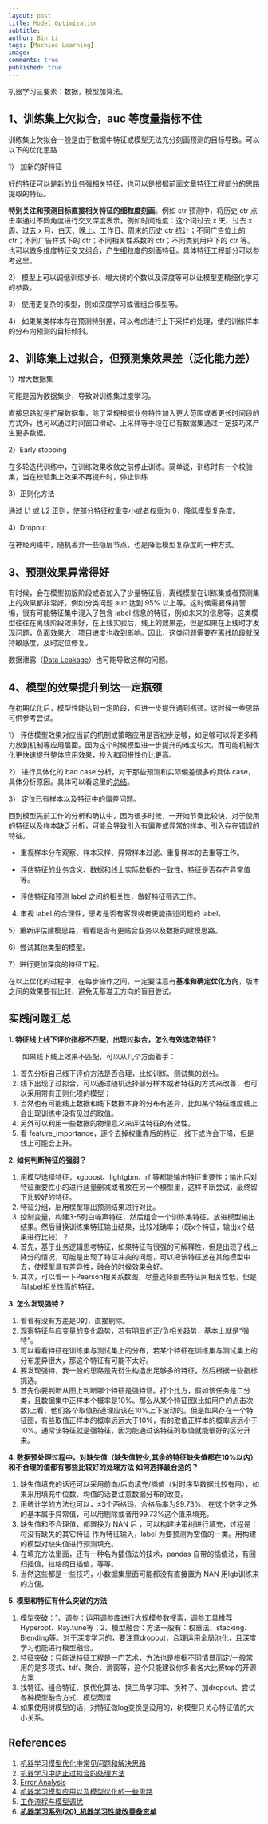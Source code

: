 ```yaml
---
layout: post
title: Model Optimization
subtitle:
author: Bin Li
tags: [Machine Learning]
image: 
comments: true
published: true
---
```


机器学习三要素：数据，模型加算法。

## 1、训练集上欠拟合，auc 等度量指标不佳
训练集上欠拟合一般是由于数据中特征或模型无法充分刻画预测的目标导致。可以以下的优化思路：

1） 加新的好特征

好的特征可以是新的业务强相关特征，也可以是根据前面文章特征工程部分的思路提取的特征。

**特别关注和预测目标直接相关特征的细粒度刻画**。例如 ctr 预测中，将历史 ctr 点击率通过不同角度进行交叉深度表示，例如时间维度：这个词过去 x 天、过去 x 周、过去 x 月、白天、晚上、工作日、周末的历史 ctr 统计；不同广告位上的 ctr；不同广告样式下的 ctr；不同相关性系数的 ctr；不同类别用户下的 ctr 等。也可以做多维度特征交叉组合，产生细粒度的刻画特征。具体特征工程部分可以参考这里。

2） 模型上可以调低训练步长、增大树的个数以及深度等可以让模型更精细化学习的参数。

3） 使用更复杂的模型，例如深度学习或者组合模型等。

4） 如果某类样本存在预测特别差，可以考虑进行上下采样的处理，使的训练样本的分布向预测的目标倾斜。

## 2、训练集上过拟合，但预测集效果差（泛化能力差）
1）增大数据集

可能是因为数据集少，导致对训练集过度学习。

直接思路就是扩展数据集，除了常规根据业务特性加入更大范围或者更长时间段的方式外，也可以通过时间窗口滑动、上采样等手段在已有数据集通过一定技巧来产生更多数据。

2）Early stopping

在多轮迭代训练中，在训练效果收敛之前停止训练。简单说，训练时有一个校验集，当在校验集上效果不再提升时，停止训练

3）正则化方法

通过 L1 或 L2 正则，使部分特征权重变小或者权重为 0，降低模型复杂度。

4）Dropout

在神经网络中，随机丢弃一些隐层节点，也是降低模型复杂度的一种方式。

## 3、预测效果异常得好
有时候，会在模型初版阶段或者加入了少量特征后，离线模型在训练集或者预测集上的效果都非常好，例如分类问题 auc 达到 95% 以上等。这时候需要保持警惕，很有可能特征集中混入了包含 label 信息的特征，例如未来的信息等。这类模型往往在离线阶段效果好，在上线实验后，线上的效果差，但是如果在上线时才发现问题，负面效果大，项目进度也收到影响。因此，这类问题需要在离线阶段就保持敏感度，及时定位修复。

数据泄露（[Data Leakage](https://www.kaggle.com/dansbecker/data-leakage)）也可能导致这样的问题。

## 4、模型的效果提升到达一定瓶颈
在初期优化后，模型性能达到一定阶段，但进一步提升遇到瓶颈。这时候一些思路可供参考尝试。

1） 评估模型效果对应当前的机制或策略应用是否初步足够，如足够可以将更多精力放到机制等应用层面。因为这个时候模型进一步提升的难度较大，而可能机制优化更快速提升整体应用效果，投入和回报性价比更高。

2） 进行具体化的 bad case 分析，对于那些预测和实际偏差很多的具体 case，具体分析原因。具体可以看这里的[总结]()。

3） 定位已有样本以及特征中的偏差问题。

回到模型先前工作的分析和确认中，因为很多时候，一开始节奏比较快，对于使用的特征以及样本缺乏分析，可能会导致引入有偏差或异常的样本、引入存在错误的特征。

* 重视样本分布观察、样本采样、异常样本过滤、重复样本的去重等工作。

* 评估特征的业务含义、数据和线上实际数据的一致性、特征是否存在异常值等。

* 评估特征和预测 label 之间的相关性，做好特征筛选工作。

4) 审视 label 的合理性，思考是否有客观或者更能描述问题的 label。

5）重新评估建模思路，看看是否有更贴合业务以及数据的建模思路。

6）尝试其他类型的模型。

7）进行更加深度的特征工程。

在以上优化的过程中，在每步操作之间，一定要注意有**基准和确定优化方向**，版本之间的效果要有比较，避免无基准无方向的盲目尝试。

## 实践问题汇总
**1. 特征线上线下评价指标不匹配，出现过拟合，怎么有效选取特征？**

　　如果线下线上效果不匹配，可以从几个方面着手：
1. 首先分析自己线下评价方法是否合理，比如训练、测试集的划分。
2. 线下出现了过拟合，可以通过随机选择部分样本或者特征的方式来改善，也可以采用带有正则化项的模型；
3. 当然也有可能线上数据和线下数据本身的分布有差异，比如某个特征维度线上会出现训练中没有见过的取值。
4. 另外可以利用一些数据的物理意义来评估特征的有效性。
5. 看 feature_importance，逐个去掉权重靠后的特征，线下或许会下降，但是线上可能会上升。

**2. 如何判断特征的强弱？**

1. 用模型选择特征，xgboost、lightgbm、rf 等都能输出特征重要性；输出后对特征重要性小的进行适量删减或者放在另一个模型里，这样不断尝试，最终留下比较好的特征。
2. 特征分组，后用模型输出预测结果进行对比。
3. 控制变量，构建3-5列白噪声特征，然后组合一个训练集特征，放进模型输出结果。然后替换训练集特征输出结果，比较准确率；（既x个特征，输出x个结果进行比较）？
4. 首先，基于业务逻辑思考特征，如果特征有很强的可解释性，但是出现了线上降分的情况，可能是出现了特征冲突的问题，可以把该特征放在其他模型中去，使模型具有差异性，融合的时候效果会好。
5. 其次，可以看一下Pearson相关系数图，尽量选择那些特征间相关性低，但是与label相关性高的特征。

**3. 怎么发现强特？**

1. 看看有没有方差是0的，直接剔除。
2. 观察特征与应变量的变化趋势，若有明显的正/负相关趋势，基本上就是“强特”。
3. 可以看看特征在训练集与测试集上的分布，若某个特征在训练集与测试集上的分布差异很大，那这个特征有可能不太好。
4. 要发现强特，我一般的思路是先衍生构造出足够多的特征，然后根据一些指标挑选。
5. 首先你要判断从图上判断哪个特征是强特证。打个比方，假如该任务是二分类，且数据集中正样本个概率是10%。那么从某个特征图(比如用户的点击次数)上看，他们各个取值按道理应该在10%上下波动的。但是如果存在一个特征图，有些取值正样本的概率远远大于10%，有的取值正样本的概率远远小于10%。通常该特征就是强特征，因为能通过该特征的取值就能很好的区分开来。


**4. 数据预处理过程中，对缺失值（缺失值较少,其余的特征缺失值都在10%以内）和不合理的值都有哪些比较好的处理方法 如何选择最合适的？**

1. 缺失值填充的话还可以采用前向/后向填充/插值（对时序型数据比较有用），如果采用填充中位数、均值的话要注意数据分布的改变。
2. 用统计学的方法也可以，±3个西格玛，合格品率为99.73%，在这个数字之外的基本属于异常值，可以用剔除或者用99.73%这个值来填充。
3. 缺失值和不合理值，都置换为 NAN 后 ，可以构建决策树进行填充，过程是：将没有缺失的其它特征 作为特征输入，label 为要预测为空值的一类。用构建的模型对缺失值进行预测填充。
4. 在填充方法里面，还有一种名为插值法的技术，pandas 自带的插值法，有回归插值，拉格朗日插值，等等。
5. 当然这些都是一些技巧，小数据集里面可能都没有直接置为 NAN 用lgb训练来的方便。

**5. 模型和特征有什么突破的方法**

1. 模型突破：1、调参：运用调参库进行大规模参数搜索，调参工具推荐Hyperopt、Ray.tune等；2、模型融合：方法一般有：权重法、stacking、Blending等。对于深度学习的，要注意dropout，合理运用全局池化，且深度学习也能进行模型融合。
2. 特征突破：只能说特征工程是一门艺术，方法也是根据不同情景而定/一般常用的是多项式、tdf、聚合、滑窗等，这个只能建议你多看各大比赛top的开源方案
3. 找特征、组合特征、换优化算法、换三角学习率、换种子、加dropout、尝试各种模型融合方式、模型蒸馏
4. 如果使用树模型的话，对特征做log变换是没用的，树模型只关心特征值的大小关系。

## References
1. [机器学习模型优化中常见问题和解决思路](https://blog.csdn.net/mozhizun/article/details/71438821)
2. [机器学习中防止过拟合的处理方法](https://blog.csdn.net/heyongluoyao8/article/details/49429629)
3. [Error Analysis](http://mlwiki.org/index.php/Error_Analysis)
4. [机器学习模型应用以及模型优化的一些思路](https://blog.csdn.net/mozhizun/article/details/60966354)
5. [工作流程与模型调优](https://blog.csdn.net/JoyceWYJ/article/details/51659747)
6. [**机器学习系列(20)_机器学习性能改善备忘单**](https://blog.csdn.net/han_xiaoyang/article/details/53453145)